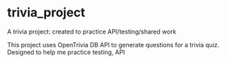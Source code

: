 # trivia_project
A trivia project: created to practice API/testing/shared work

This project uses OpenTrivia DB API to generate questions for a trivia quiz. Designed to help me practice testing, API
